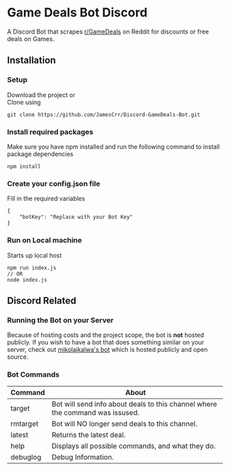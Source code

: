 # Game Deals Bot Discord
A Discord Bot that scrapes [r/GameDeals](https://www.reddit.com/r/GameDeals/) on Reddit for discounts or free deals on Games.

## Installation
### Setup
Download the project or<br /> Clone using
```
git clone https://github.com/JamesCrr/Discord-GameDeals-Bot.git
```
### Install required packages
Make sure you have npm installed and run the following command to install package dependencies
```
npm install
``` 
### Create your config.json file 
Fill in the required variables
```
{
    "botKey": "Replace with your Bot Key"
}
```
### Run on Local machine
Starts up local host
```
npm run index.js
// OR
node index.js
```

## Discord Related
### Running the Bot on your Server
Because of hosting costs and the project scope, the bot is **not** hosted publicly. If you wish to have a bot that does something similar on your server, check out [mikolajkalwa's bot](https://github.com/mikolajkalwa/GamesDealsBot) which is hosted publicly and open source.
<br/>

### Bot Commands
| Command       | About                                                                                |
| ------------- | ------------------------------------------------------------------------------------ |
| target        | Bot will send info about deals to this channel where the command was issused.        |
| rmtarget      | Bot will NO longer send deals to this channel.                                       |
| latest        | Returns the latest deal.                                                              |
| help          | Displays all possible commands, and what they do.                                    |
| debuglog      | Debug Information.                                                                   |
